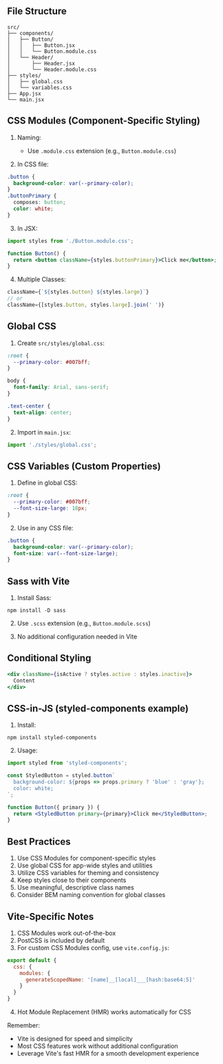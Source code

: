 ## File Structure
```
src/
├── components/
│   ├── Button/
│   │   ├── Button.jsx
│   │   └── Button.module.css
│   └── Header/
│       ├── Header.jsx
│       └── Header.module.css
├── styles/
│   ├── global.css
│   └── variables.css
├── App.jsx
└── main.jsx
```

## CSS Modules (Component-Specific Styling)

1. Naming:
   - Use `.module.css` extension (e.g., `Button.module.css`)

2. In CSS file:
```css
.button {
  background-color: var(--primary-color);
}
.buttonPrimary {
  composes: button;
  color: white;
}
```

3. In JSX:
```jsx
import styles from './Button.module.css';

function Button() {
  return <button className={styles.buttonPrimary}>Click me</button>;
}
```

4. Multiple Classes:
```jsx
className={`${styles.button} ${styles.large}`}
// or
className={[styles.button, styles.large].join(' ')}
```

## Global CSS

1. Create `src/styles/global.css`:
```css
:root {
  --primary-color: #007bff;
}

body {
  font-family: Arial, sans-serif;
}

.text-center {
  text-align: center;
}
```

2. Import in `main.jsx`:
```jsx
import './styles/global.css';
```

## CSS Variables (Custom Properties)

1. Define in global CSS:
```css
:root {
  --primary-color: #007bff;
  --font-size-large: 18px;
}
```

2. Use in any CSS file:
```css
.button {
  background-color: var(--primary-color);
  font-size: var(--font-size-large);
}
```

## Sass with Vite

1. Install Sass:
```
npm install -D sass
```

2. Use `.scss` extension (e.g., `Button.module.scss`)

3. No additional configuration needed in Vite

## Conditional Styling

```jsx
<div className={isActive ? styles.active : styles.inactive}>
  Content
</div>
```

## CSS-in-JS (styled-components example)

1. Install:
```
npm install styled-components
```

2. Usage:
```jsx
import styled from 'styled-components';

const StyledButton = styled.button`
  background-color: ${props => props.primary ? 'blue' : 'gray'};
  color: white;
`;

function Button({ primary }) {
  return <StyledButton primary={primary}>Click me</StyledButton>;
}
```

## Best Practices

1. Use CSS Modules for component-specific styles
2. Use global CSS for app-wide styles and utilities
3. Utilize CSS variables for theming and consistency
4. Keep styles close to their components
5. Use meaningful, descriptive class names
6. Consider BEM naming convention for global classes

## Vite-Specific Notes

1. CSS Modules work out-of-the-box
2. PostCSS is included by default
3. For custom CSS Modules config, use `vite.config.js`:
```javascript
export default {
  css: {
    modules: {
      generateScopedName: '[name]__[local]___[hash:base64:5]'
    }
  }
}
```

4. Hot Module Replacement (HMR) works automatically for CSS

Remember:
- Vite is designed for speed and simplicity
- Most CSS features work without additional configuration
- Leverage Vite's fast HMR for a smooth development experience

